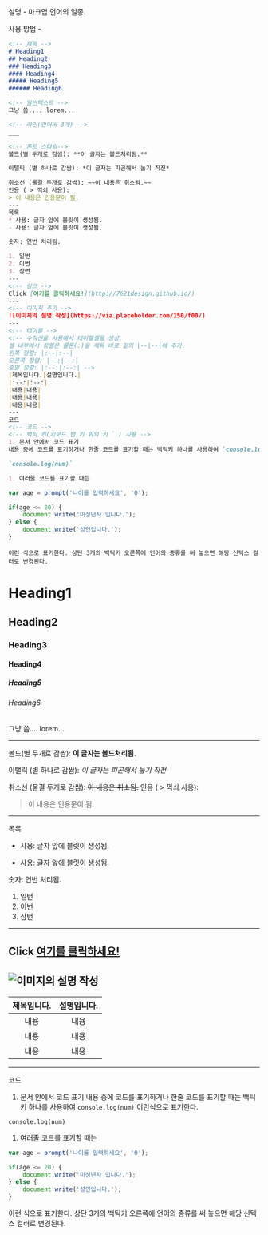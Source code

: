 설명 - 마크업 언어의 일종.

사용 방법 - 
```markdown
<!-- 제목 -->
# Heading1
## Heading2
### Heading3
#### Heading4
##### Heading5
###### Heading6

<!-- 일반텍스트 -->
그냥 씀.... lorem...

<!-- 라인(언더바 3개) -->
___

<!-- 폰트 스타일-->
볼드(별 두개로 감쌈): **이 글자는 볼드처리됨.** 

이탤릭 (별 하나로 감쌈): *이 글자는 피곤해서 눕기 직전*

취소선 (물결 두개로 감쌈): ~~이 내용은 취소됨.~~
인용 ( > 꺽쇠 사용): 
> 이 내용은 인용문이 됨.
---
목록
* 사용: 글자 앞에 블릿이 생성됨.
- 사용: 글자 앞에 블릿이 생성됨.

숫자: 연번 처리됨.

1. 일번
2. 이번
3. 삼번 
---
<!-- 링크 -->
Click [여기를 클릭하세요!](http://7621design.github.io/)
---
<!-- 이미지 추가 -->
![이미지의 설명 작성](https://via.placeholder.com/150/f00/)
---
<!-- 테이블 -->
<!-- 수직선을 사용해서 테이블셀을 생성. 
셀 내부에서 정렬은 콜론(:)을 제목 바로 밑의 |--|--|에 추가. 
왼쪽 정렬: |:--|:--|
오른쪽 정렬: |--:|--:|
중앙 정렬: |:--:|:--:| -->
|제목입니다.|설명입니다.|
|:--:|:--:|
|내용|내용|
|내용|내용|
|내용|내용|
---
코드
<!-- 코드 -->
<!-- 백틱 키(키보드 탭 키 위의 키 ` ) 사용 -->
1. 문서 안에서 코드 표기
내용 중에 코드를 표기하거나 한줄 코드를 표기할 때는 백틱키 하나를 사용하여 `console.log(num)` 이런식으로 표기한다.

`console.log(num)`

1. 여러줄 코드를 표기할 때는
```
```javascript
var age = prompt('나이를 입력하세요', '0');

if(age <= 20) {
    document.write('미성년자 입니다.');
} else {
    document.write('성인입니다.');
}
```
```
이런 식으로 표기한다. 상단 3개의 백틱키 오른쪽에 언어의 종류를 써 놓으면 해당 신텍스 컬러로 변경된다.
```

<!-- 제목 -->
# Heading1
## Heading2
### Heading3
#### Heading4
##### Heading5
###### Heading6

<!-- 일반텍스트 -->
그냥 씀.... lorem...

<!-- 라인(언더바 3개) -->
___

<!-- 폰트 스타일-->
볼드(별 두개로 감쌈): **이 글자는 볼드처리됨.** 

이탤릭 (별 하나로 감쌈): *이 글자는 피곤해서 눕기 직전*

취소선 (물결 두개로 감쌈): ~~이 내용은 취소됨.~~
인용 ( > 꺽쇠 사용): 
> 이 내용은 인용문이 됨.
---
목록
* 사용: 글자 앞에 블릿이 생성됨.
- 사용: 글자 앞에 블릿이 생성됨.

숫자: 연번 처리됨.

1. 일번
2. 이번
3. 삼번 
---
<!-- 링크 -->
Click [여기를 클릭하세요!](http://7621design.github.io/)
---
<!-- 이미지 추가 -->
![이미지의 설명 작성](![image](https://user-images.githubusercontent.com/65221363/186839503-59da1eea-6d6d-44b9-8194-4155047aa42e.png))
---
<!-- 테이블 -->
<!-- 수직선을 사용해서 테이블셀을 생성. 
셀 내부에서 정렬은 콜론(:)을 제목 바로 밑의 |--|--|에 추가. 
왼쪽 정렬: |:--|:--|
오른쪽 정렬: |--:|--:|
중앙 정렬: |:--:|:--:| -->
|제목입니다.|설명입니다.|
|:--:|:--:|
|내용|내용|
|내용|내용|
|내용|내용|
---
코드
<!-- 코드 -->
<!-- 백틱 키(키보드 탭 키 위의 키 ` ) 사용 -->
1. 문서 안에서 코드 표기
내용 중에 코드를 표기하거나 한줄 코드를 표기할 때는 백틱키 하나를 사용하여 `console.log(num)` 이런식으로 표기한다.

`console.log(num)`

1. 여러줄 코드를 표기할 때는
```javascript
var age = prompt('나이를 입력하세요', '0');

if(age <= 20) {
    document.write('미성년자 입니다.');
} else {
    document.write('성인입니다.');
}
```
이런 식으로 표기한다. 상단 3개의 백틱키 오른쪽에 언어의 종류를 써 놓으면 해당 신텍스 컬러로 변경된다.
